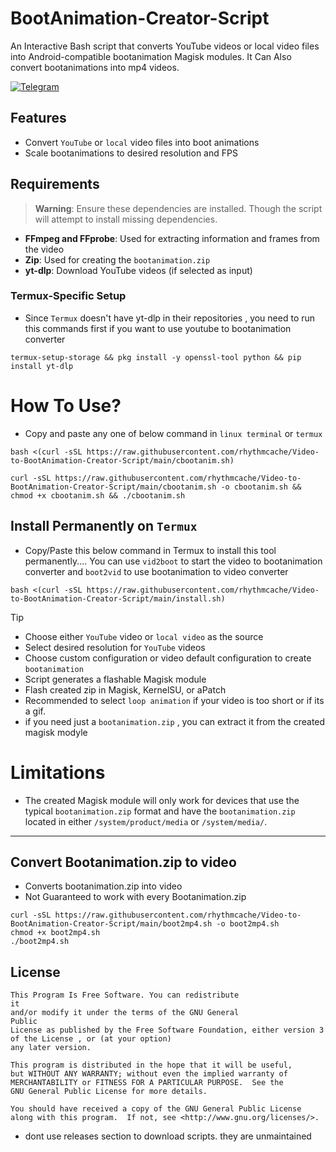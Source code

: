 # BootAnimation-Creator-Script

 An Interactive Bash script that converts YouTube videos or local video files into Android-compatible bootanimation Magisk modules. It Can Also convert bootanimations into mp4 videos. 

 
[![Telegram](https://img.shields.io/badge/Telegram-Join%20Chat-blue?style=flat-square&logo=telegram)](https://t.me/ximistuffschat)

##  Features

- Convert `YouTube` or `local` video files into boot animations
-  Scale bootanimations to desired resolution and FPS

##  Requirements

> **Warning**: Ensure these dependencies are installed. Though the script will attempt to install missing dependencies.

- **FFmpeg and FFprobe**: Used for extracting information and frames from the video
- **Zip**: Used for creating the `bootanimation.zip`
- **yt-dlp**: Download YouTube videos (if selected as input)


###  Termux-Specific Setup
- Since `Termux` doesn't have yt-dlp in their repositories , you need to run this commands first if you want to use youtube to bootanimation converter
```
termux-setup-storage && pkg install -y openssl-tool python && pip install yt-dlp
```


# How To Use?
- Copy and paste any one of below command in `linux terminal` or `termux`
```
bash <(curl -sSL https://raw.githubusercontent.com/rhythmcache/Video-to-BootAnimation-Creator-Script/main/cbootanim.sh)
```
```
curl -sSL https://raw.githubusercontent.com/rhythmcache/Video-to-BootAnimation-Creator-Script/main/cbootanim.sh -o cbootanim.sh && chmod +x cbootanim.sh && ./cbootanim.sh
```

## Install Permanently on `Termux`

- Copy/Paste this below command in Termux to install this tool permanently.... You can use `vid2boot` to start the video to bootanimation converter and `boot2vid` to use bootanimation to video converter
```
bash <(curl -sSL https://raw.githubusercontent.com/rhythmcache/Video-to-BootAnimation-Creator-Script/main/install.sh)
```


> [!Tip] 
> - Choose either `YouTube` video or `local video` as the source
> - Select desired resolution for `YouTube` videos
> - Choose custom configuration or video default configuration to create `bootanimation`
> - Script generates a flashable Magisk module
> - Flash created zip in Magisk, KernelSU, or aPatch
> - Recommended to select `loop animation` if your video is too short or if its a gif.
> - if you need just a `bootanimation.zip` , you can extract it from the created magisk modyle








# Limitations 
- The created Magisk module will only work for devices that use the typical `bootanimation.zip` format and have the `bootanimation.zip` located in either `/system/product/media` or `/system/media/`.


---
## Convert Bootanimation.zip to video

- Converts bootanimation.zip into video
- Not Guaranteed to work with every Bootanimation.zip
```
curl -sSL https://raw.githubusercontent.com/rhythmcache/Video-to-BootAnimation-Creator-Script/main/boot2mp4.sh -o boot2mp4.sh
chmod +x boot2mp4.sh
./boot2mp4.sh
```


## License

    This Program Is Free Software. You can redistribute
    it
    and/or modify it under the terms of the GNU General
    Public
    License as published by the Free Software Foundation, either version 3
    of the License , or (at your option) 
    any later version.

    This program is distributed in the hope that it will be useful,
    but WITHOUT ANY WARRANTY; without even the implied warranty of
    MERCHANTABILITY or FITNESS FOR A PARTICULAR PURPOSE.  See the
    GNU General Public License for more details.

    You should have received a copy of the GNU General Public License
    along with this program.  If not, see <http://www.gnu.org/licenses/>.

- dont use releases section to download scripts. they are unmaintained

